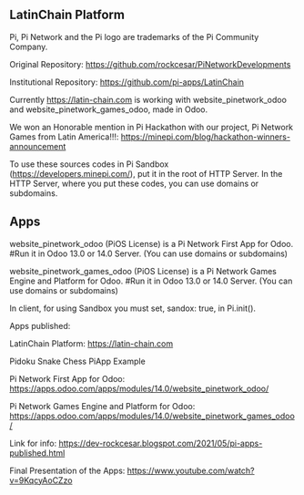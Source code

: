 LatinChain Platform
-----------------

Pi, Pi Network and the Pi logo are trademarks of the Pi Community Company.

Original Repository: https://github.com/rockcesar/PiNetworkDevelopments

Institutional Repository: https://github.com/pi-apps/LatinChain

Currently https://latin-chain.com is working with website_pinetwork_odoo and website_pinetwork_games_odoo, made in Odoo.

We won an Honorable mention in Pi Hackathon with our project, Pi Network Games from Latin America!!!:
https://minepi.com/blog/hackathon-winners-announcement

To use these sources codes in Pi Sandbox (https://developers.minepi.com/), put it in the root of HTTP Server.
In the HTTP Server, where you put these codes, you can use domains or subdomains.

Apps
-----------------

website_pinetwork_odoo (PiOS License) is a Pi Network First App for Odoo.
#Run it in Odoo 13.0 or 14.0 Server. (You can use domains or subdomains)

website_pinetwork_games_odoo (PiOS License) is a Pi Network Games Engine and Platform for Odoo.
#Run it in Odoo 13.0 or 14.0 Server. (You can use domains or subdomains)

In client, for using Sandbox you must set, sandox: true, in Pi.init().

  <script src="https://sdk.minepi.com/pi-sdk.js"></script>
  <script>Pi.init({ version: "2.0", sandbox: true })</script>

Apps published:

LatinChain Platform:
https://latin-chain.com

Pidoku
Snake
Chess
PiApp Example

Pi Network First App for Odoo:
https://apps.odoo.com/apps/modules/14.0/website_pinetwork_odoo/

Pi Network Games Engine and Platform for Odoo:
https://apps.odoo.com/apps/modules/14.0/website_pinetwork_games_odoo/

Link for info:
https://dev-rockcesar.blogspot.com/2021/05/pi-apps-published.html

Final Presentation of the Apps:
https://www.youtube.com/watch?v=9KqcyAoCZzo
